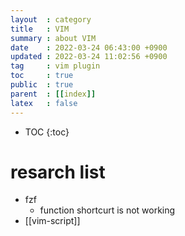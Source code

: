 ```yaml
---
layout  : category 
title   : VIM 
summary : about VIM 
date    : 2022-03-24 06:43:00 +0900
updated : 2022-03-24 11:02:56 +0900
tag     : vim plugin  
toc     : true
public  : true
parent  : [[index]] 
latex   : false
---
```

* TOC
{:toc}

# resarch list
- fzf
    - function shortcurt is not working
- [[vim-script]]
